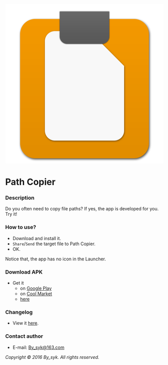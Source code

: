 ![icon.png](icon.png)

# Path Copier


### Description

Do you often need to copy file paths? If yes, the app is developed for you. Try it!


### How to use?
* Download and install it.
* `Share`/`Send` the target file to Path Copier.
* OK.

Notice that, the app has no icon in the Launcher.


### Download APK

* Get it
   * on [Google Play](https://play.google.com/store/apps/details?id=com.by_syk.pathcopier "Path Copier")
   * on [Cool Market](http://www.coolapk.com/apk/com.by_syk.pathcopier "Path Copier")
   * [here](com.by_syk.pathcopier.apk "Path Copier")


### Changelog

* View it [here](CHANGELOG.txt "Changelog").


### Contact author

* E-mail: [By_syk@163.com](mailto:By_syk@163.com "By_syk")


*Copyright &#169; 2016 By_syk. All rights reserved.*